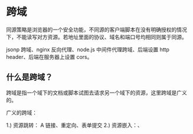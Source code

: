 # 跨域

同源策略是浏览器的一个安全功能，不同源的客户端脚本在没有明确授权的情况下，不能读写对方资源。若地址里面的协议、域名和端口号均相同则属于同源。

jsonp 跨域、nginx 反向代理、node.js 中间件代理跨域、后端设置 http header、后端在服务器上设置 cors。

## 什么是跨域？

跨域是指一个域下的文档或脚本试图去请求另一个域下的资源，这里跨域是广义的。

广义的跨域：

1.) 资源跳转： A 链接、重定向、表单提交
2.) 资源嵌入：、<script>、、等 dom 标签，还有样式中 background:url()、@font-face()等文件外链
3.) 脚本请求： js 发起的 ajax 请求、dom 和 js 对象的跨域操作等

其实我们通常所说的跨域是狭义的，是由浏览器同源策略限制的一类请求场景。

## 什么是同源策略？

同源策略/SOP（Same origin policy）是一种约定，由 Netscape 公司 1995 年引入浏览器，它是浏览器最核心也最基本的安全功能，如果缺少了同源策略，浏览器很容易受到 XSS、CSFR 等攻击。所谓同源是指”协议+域名+端口”三者相同，即便两个不同的域名指向同一个 ip 地址，也非同源。

同源策略限制以下几种行为：

1.) Cookie、LocalStorage 和 IndexDB 无法读取
2.) DOM 和 Js 对象无法获得
3.) AJAX 请求不能发送

## 常见跨域场景

URL 说明 是否允许通信
http://www.domain.com/a.js
http://www.domain.com/b.js 同一域名，不同文件或路径 允许
http://www.domain.com/lab/c.js
http://www.domain.com:8000/a.js
http://www.domain.com/b.js 同一域名，不同端口 不允许
http://www.domain.com/a.js
https://www.domain.com/b.js 同一域名，不同协议 不允许
http://www.domain.com/a.js
http://192.168.4.12/b.js 域名和域名对应相同 ip 不允许
http://www.domain.com/a.js
http://x.domain.com/b.js 主域相同，子域不同 不允许
http://domain.com/c.js
http://www.domain1.com/a.js
http://www.domain2.com/b.js 不同域名 不允许

跨域解决方案

1、 通过 jsonp 跨域
2、 document.domain + iframe 跨域
3、 location.hash + iframe
4、 window.name + iframe 跨域
5、 postMessage 跨域
6、 跨域资源共享（CORS）
7、 nginx 代理跨域
8、 nodejs 中间件代理跨域
9、 WebSocket 协议跨域

## 通过 jsonp 跨域

通常为了减轻 web 服务器的负载，我们把 js、css，img 等静态资源分离到另一台独立域名的服务器上，在 html 页面中再通过相应的标签从不同域名下加载静态资源，而被浏览器允许，基于此原理，我们可以通过动态创建 script，再请求一个带参网址实现跨域通信。

1.）原生实现：

```js
var script = document.createElement('script')
script.type = 'text/javascript'

// 传参并指定回调执行函数为onBack
script.src = 'http://www.domain2.com:8080/login?user=admin&callback=onBack'
document.head.appendChild(script)

// 回调执行函数
function onBack(res) {
  alert(JSON.stringify(res))
}
```

服务端返回如下（返回时即执行全局函数）：
onBack({"status": true, "user": "admin"})

2.）jquery ajax：

```js
$.ajax({
url: 'http://www.domain2.com:8080/login',
type: 'get',
dataType: 'jsonp', // 请求方式为 jsonp
jsonpCallback: "onBack", // 自定义回调函数名
data: {}
}); 3.）vue.js：

this.\$http.jsonp('http://www.domain2.com:8080/login', {
params: {},
jsonp: 'onBack'
}).then((res) => {
console.log(res);
})
```

后端 node.js 代码示例：

```js
var querystring = require('querystring')
var http = require('http')
var server = http.createServer()

server.on('request', function(req, res) {
  var params = qs.parse(req.url.split('?')[1])
  var fn = params.callback

  // jsonp返回设置
  res.writeHead(200, { 'Content-Type': 'text/javascript' })
  res.write(fn + '(' + JSON.stringify(params) + ')')

  res.end()
})

server.listen('8080')
console.log('Server is running at port 8080...')
```

jsonp 缺点：只能实现 get 一种请求。

## document.domain + iframe 跨域

此方案仅限主域相同，子域不同的跨域应用场景。

实现原理：两个页面都通过 js 强制设置 document.domain 为基础主域，就实现了同域。

1.）父窗口：(http://www.domain.com/a.html)

```html
<iframe id="iframe" src="http://child.domain.com/b.html"></iframe>
```

```js
document.domain = 'domain.com'
var user = 'admin'
```

2.）子窗口：(http://child.domain.com/b.html)

```js
document.domain = 'domain.com'
// 获取父窗口中变量
alert('get js data from parent ---> ' + window.parent.user)
```

## location.hash + iframe 跨域

实现原理： a 欲与 b 跨域相互通信，通过中间页 c 来实现。 三个页面，不同域之间利用 iframe 的 location.hash 传值，相同域之间直接 js 访问来通信。

具体实现：A 域：a.html -> B 域：b.html -> A 域：c.html，a 与 b 不同域只能通过 hash 值单向通信，b 与 c 也不同域也只能单向通信，但 c 与 a 同域，所以 c 可通过 parent.parent 访问 a 页面所有对象。

1.）a.html：(http://www.domain1.com/a.html)

```html
<iframe
  id="iframe"
  src="http://www.domain2.com/b.html"
  style="display:none;"
></iframe>
```

```js
var iframe = document.getElementById('iframe')

// 向b.html传hash值
setTimeout(function() {
  iframe.src = iframe.src + '#user=admin'
}, 1000)

// 开放给同域c.html的回调方法
function onCallback(res) {
  alert('data from c.html ---> ' + res)
}
```

2.）b.html：(http://www.domain2.com/b.html)

```html
<iframe
  id="iframe"
  src="http://www.domain1.com/c.html"
  style="display:none;"
></iframe>
```

```js
var iframe = document.getElementById('iframe')

// 监听a.html传来的hash值，再传给c.html
window.onhashchange = function() {
  iframe.src = iframe.src + location.hash
}
```

3.）c.html：(http://www.domain1.com/c.html)

```js
// 监听b.html传来的hash值
window.onhashchange = function() {
  // 再通过操作同域a.html的js回调，将结果传回
  window.parent.parent.onCallback(
    'hello: ' + location.hash.replace('#user=', '')
  )
}
```

## window.name + iframe 跨域

window.name 属性的独特之处：name 值在不同的页面（甚至不同域名）加载后依旧存在，并且可以支持非常长的 name 值（2MB）。

1.）a.html：(http://www.domain1.com/a.html)

```js
var proxy = function(url, callback) {
  var state = 0
  var iframe = document.createElement('iframe')

  // 加载跨域页面
  iframe.src = url

  // onload事件会触发2次，第1次加载跨域页，并留存数据于window.name
  iframe.onload = function() {
    if (state === 1) {
      // 第2次onload(同域proxy页)成功后，读取同域window.name中数据
      callback(iframe.contentWindow.name)
      destoryFrame()
    } else if (state === 0) {
      // 第1次onload(跨域页)成功后，切换到同域代理页面
      iframe.contentWindow.location = 'http://www.domain1.com/proxy.html'
      state = 1
    }
  }

  document.body.appendChild(iframe)

  // 获取数据以后销毁这个iframe，释放内存；这也保证了安全（不被其他域frame js访问）
  function destoryFrame() {
    iframe.contentWindow.document.write('')
    iframe.contentWindow.close()
    document.body.removeChild(iframe)
  }
}

// 请求跨域 b 页面数据
proxy('http://www.domain2.com/b.html', function(data) {
  alert(data)
})
```

2.）proxy.html：(http://www.domain1.com/proxy….
中间代理页，与 a.html 同域，内容为空即可。

3.）b.html：(http://www.domain2.com/b.html)

```js
window.name = 'This is domain2 data!'
```

总结：通过 iframe 的 src 属性由外域转向本地域，跨域数据即由 iframe 的 window.name 从外域传递到本地域。这个就巧妙地绕过了浏览器的跨域访问限制，但同时它又是安全操作。

## postMessage 跨域

postMessage 是 HTML5 XMLHttpRequest Level 2 中的 API，且是为数不多可以跨域操作的 window 属性之一，它可用于解决以下方面的问题：
a.） 页面和其打开的新窗口的数据传递
b.） 多窗口之间消息传递
c.） 页面与嵌套的 iframe 消息传递
d.） 上面三个场景的跨域数据传递

用法：postMessage(data,origin)方法接受两个参数
data： html5 规范支持任意基本类型或可复制的对象，但部分浏览器只支持字符串，所以传参时最好用 JSON.stringify()序列化。
origin： 协议+主机+端口号，也可以设置为”\*”，表示可以传递给任意窗口，如果要指定和当前窗口同源的话设置为”/”。

1.）a.html：(http://www.domain1.com/a.html)

```html
<iframe
  id="iframe"
  src="http://www.domain2.com/b.html"
  style="display:none;"
></iframe>
```

```js
var iframe = document.getElementById('iframe')
iframe.onload = function() {
  var data = {
    name: 'aym'
  }
  // 向domain2传送跨域数据
  iframe.contentWindow.postMessage(
    JSON.stringify(data),
    'http://www.domain2.com'
  )
}

// 接受domain2返回数据
window.addEventListener(
  'message',
  function(e) {
    alert('data from domain2 ---> ' + e.data)
  },
  false
)
```

2.）b.html：(http://www.domain2.com/b.html)

```js
// 接收domain1的数据
window.addEventListener(
  'message',
  function(e) {
    alert('data from domain1 ---> ' + e.data)

    var data = JSON.parse(e.data)
    if (data) {
      data.number = 16

      // 处理后再发回domain1
      window.parent.postMessage(JSON.stringify(data), 'http://www.domain1.com')
    }
  },
  false
)
```

### 跨域资源共享（CORS）

对于“简单的” GET 或 POST 请求，如果服务器没有对其作出携带特殊 HTTP 头部的响应 -- 请求依然被发送并且数据也照样被返回，但浏览器将不允许 Javascript 访问该响应。

若请求包含了 cookie 的请求，或 Content-type 不是 **application/x-www-form-urlencoded**、**multipart/form-data**、**text-plain** 三者之一的，则被称为预检（preflight）的机制将被用到，并且一个 OPTIONS 请求会被发往服务器。

### Access-Control-Allow-

在 CORS 请求和响应中，都用到了一些 HTTP 头部：

- Origin 该头部是客户端发起的请求的一部分，包含了应用所在的域。由于安全原因，浏览器不会允许用户重写这个值。
- Access-Control-Allow-Credentials 该头部只需要在服务器支持通过 cookie 认证的情况下出现在响应中。这种情况下，其唯一合法值就是 true。
- Access-Control-Allow-Methods 一个逗号分隔的、表示服务器将会支持的 HTTP 请求动词（如 GET, POST）列表。
- Access-Control-Allow-Headers 格式为一个逗号分隔的列表，表示服务器将会支持的请求头部值。如果使用了自定义头部（比如 x-authentication-token），则应该将其置于这个 ACA 头部（译注：即 Access-Control-Allow-Headers）响应中，并返回到 OPTIONS 调用中；除非该请求被阻塞了。
- Access-Control-Expose-Headers 该响应应包含一个头部列表，表示将在实际的响应中出现的值，并应在客户端中有效。所有其他头部则会被限制。

## 解决 CORS

1. 与后端联调，Access-Control-Allow-Origin 设置一个白名单
2. 暂时不用联调, 使用 devServer.proxy(webpack)
3. 后端控制不了：在浏览器应用和 API 之间编写自己的代理。

普通跨域请求：只服务端设置 Access-Control-Allow-Origin 即可，前端无须设置。
带 cookie 请求：前后端都需要设置字段，另外需注意：所带 cookie 为跨域请求接口所在域的 cookie，而非当前页。
目前，所有浏览器都支持该功能(IE8+：IE8/9 需要使用 XDomainRequest 对象来支持 CORS）)，CORS 也已经成为主流的跨域解决方案。

1、 前端设置：

1.）原生 ajax

// 前端设置是否带 cookie
xhr.withCredentials = true;

示例代码：

```js
var xhr = new XMLHttpRequest() // IE8/9 需用 window.XDomainRequest 兼容

// 前端设置是否带 cookie
xhr.withCredentials = true

xhr.open('post', 'http://www.domain2.com:8080/login', true)
xhr.setRequestHeader('Content-Type', 'application/x-www-form-urlencoded')
xhr.send('user=admin')

xhr.onreadystatechange = function() {
  if (xhr.readyState == 4 && xhr.status == 200) {
    alert(xhr.responseText)
  }
}
```

2.）jQuery ajax

```js
$.ajax({
...
xhrFields: {
withCredentials: true // 前端设置是否带 cookie
},
crossDomain: true, // 会让请求头中包含跨域的额外信息，但不会含 cookie
...
});
```

2、 服务端设置：

若后端设置成功，前端浏览器控制台则不会出现跨域报错信息，反之，说明没设成功。

1.）Java 后台：

/\*

- 导入包：import javax.servlet.http.HttpServletResponse;
- 接口参数中定义：HttpServletResponse response
  \*/
  response.setHeader("Access-Control-Allow-Origin", "http://www.domain1.com"); // 若有端口需写全（协议+域名+端口）
  response.setHeader("Access-Control-Allow-Credentials", "true"); 2.）Nodejs 后台示例：

```js
var http = require('http')
var server = http.createServer()
var qs = require('querystring')

server.on('request', function(req, res) {
  var postData = ''

  // 数据块接收中
  req.addListener('data', function(chunk) {
    postData += chunk
  })

  // 数据接收完毕
  req.addListener('end', function() {
    postData = qs.parse(postData)

    // 跨域后台设置
    res.writeHead(200, {
      'Access-Control-Allow-Credentials': 'true', // 后端允许发送Cookie
      'Access-Control-Allow-Origin': 'http://www.domain1.com', // 允许访问的域（协议+域名+端口）
      'Set-Cookie': 'l=a123456;Path=/;Domain=www.domain2.com;HttpOnly' // HttpOnly:脚本无法读取cookie
    })

    res.write(JSON.stringify(postData))
    res.end()
  })
})

server.listen('8080')
console.log('Server is running at port 8080...')
```

## nginx 代理跨域

1、 nginx 配置解决 iconfont 跨域

浏览器跨域访问 js、css、img 等常规静态资源被同源策略许可，但 iconfont 字体文件(eot|otf|ttf|woff|svg)例外，此时可在 nginx 的静态资源服务器中加入以下配置。

location / {
add_header Access-Control-Allow-Origin \*;
}

2、 nginx 反向代理接口跨域

跨域原理： 同源策略是浏览器的安全策略，不是 HTTP 协议的一部分。服务器端调用 HTTP 接口只是使用 HTTP 协议，不会执行 JS 脚本，不需要同源策略，也就不存在跨越问题。

实现思路：通过 nginx 配置一个代理服务器（域名与 domain1 相同，端口不同）做跳板机，反向代理访问 domain2 接口，并且可以顺便修改 cookie 中 domain 信息，方便当前域 cookie 写入，实现跨域登录。

nginx 具体配置：

```text
#proxy 服务器
server {
listen 81;
server_name www.domain1.com;

location / {
proxy_pass http://www.domain2.com:8080; #反向代理
proxy_cookie_domain www.domain2.com www.domain1.com; #修改 cookie 里域名
index index.html index.htm;

    # 当用webpack-dev-server等中间件代理接口访问nignx时，此时无浏览器参与，故没有同源限制，下面的跨域配置可不启用
    add_header Access-Control-Allow-Origin http://www.domain1.com;  #当前端只跨域不带cookie时，可为*
    add_header Access-Control-Allow-Credentials true;

}
}
```

1.)前端代码示例：

```js
var xhr = new XMLHttpRequest()

// 前端开关：浏览器是否读写 cookie
xhr.withCredentials = true

// 访问 nginx 中的代理服务器
xhr.open('get', 'http://www.domain1.com:81/?user=admin', true)
xhr.send()
```

2.) Nodejs 后台示例：

```js
var http = require('http')
var server = http.createServer()
var qs = require('querystring')

server.on('request', function(req, res) {
  var params = qs.parse(req.url.substring(2))

  // 向前台写cookie
  res.writeHead(200, {
    'Set-Cookie': 'l=a123456;Path=/;Domain=www.domain2.com;HttpOnly' // HttpOnly:脚本无法读取
  })

  res.write(JSON.stringify(params))
  res.end()
})

server.listen('8080')
console.log('Server is running at port 8080...')
```

## Nodejs 中间件代理跨域

node 中间件实现跨域代理，原理大致与 nginx 相同，都是通过启一个代理服务器，实现数据的转发。

1、 非 vue 框架的跨域（2 次跨域）

利用 node + express + http-proxy-middleware 搭建一个 proxy 服务器。

1.）前端代码示例：

```js
var xhr = new XMLHttpRequest();

// 前端开关：浏览器是否读写 cookie
xhr.withCredentials = true;

// 访问 http-proxy-middleware 代理服务器
xhr.open('get', 'http://www.domain1.com:3000/login?user=admin', true);
xhr.send(); 2.）中间件服务器：

var express = require('express');
var proxy = require('http-proxy-middleware');
var app = express();

app.use('/', proxy({
// 代理跨域目标接口
target: 'http://www.domain2.com:8080',
changeOrigin: true,

    // 修改响应头信息，实现跨域并允许带cookie
    onProxyRes: function(proxyRes, req, res) {
        res.header('Access-Control-Allow-Origin', 'http://www.domain1.com');
        res.header('Access-Control-Allow-Credentials', 'true');
    },

    // 修改响应信息中的cookie域名
    cookieDomainRewrite: 'www.domain1.com'  // 可以为false，表示不修改

}));

app.listen(3000);
console.log('Proxy server is listen at port 3000...'); 3.）Nodejs 后台同（六：nginx）
```

2、 vue 框架的跨域（1 次跨域）

利用 node + webpack + webpack-dev-server 代理接口跨域。在开发环境下，由于 vue 渲染服务和接口代理服务都是 webpack-dev-server 同一个，所以页面与代理接口之间不再跨域，无须设置 headers 跨域信息了。

webpack.config.js 部分配置：

```js
module.exports = {
entry: {},
module: {},
...
devServer: {
historyApiFallback: true,
proxy: [{
context: '/login',
target: 'http://www.domain2.com:8080', // 代理跨域目标接口
changeOrigin: true,
cookieDomainRewrite: 'www.domain1.com' // 可以为 false，表示不修改
}],
noInfo: true
}
}
```

## WebSocket 协议跨域

WebSocket protocol 是 HTML5 一种新的协议。它实现了浏览器与服务器全双工通信，同时允许跨域通讯，是 server push 技术的一种很好的实现。
原生 WebSocket API 使用起来不太方便，我们使用 Socket.io，它很好地封装了 webSocket 接口，提供了更简单、灵活的接口，也对不支持 webSocket 的浏览器提供了向下兼容。

1.）前端代码：

```html
<div>user input：<input type="text" /></div>
<script src="./socket.io.js"></script>
<script>
  var socket = io('http://www.domain2.com:8080')

  // 连接成功处理
  socket.on('connect', function() {
    // 监听服务端消息
    socket.on('message', function(msg) {
      console.log('data from server: ---> ' + msg)
    })

    // 监听服务端关闭
    socket.on('disconnect', function() {
      console.log('Server socket has closed.')
    })
  })

  document.getElementsByTagName('input')[0].onblur = function() {
    socket.send(this.value)
  }
</script>
```

2.）Nodejs socket 后台：

```js
var http = require('http')
var socket = require('socket.io')

// 启 http 服务
var server = http.createServer(function(req, res) {
  res.writeHead(200, {
    'Content-type': 'text/html'
  })
  res.end()
})

server.listen('8080')
console.log('Server is running at port 8080...')

// 监听 socket 连接
socket.listen(server).on('connection', function(client) {
  // 接收信息
  client.on('message', function(msg) {
    client.send('hello：' + msg)
    console.log('data from client: ---> ' + msg)
  })

  // 断开处理
  client.on('disconnect', function() {
    console.log('Client socket has closed.')
  })
})
```

## 跨域资源共享 CORS:Cross-Origin Resource Sharing
